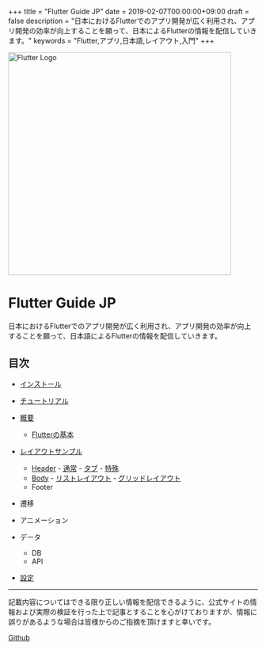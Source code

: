 +++
title = "Flutter Guide JP"
date = 2019-02-07T00:00:00+09:00
draft = false
description = "日本におけるFlutterでのアプリ開発が広く利用され、アプリ開発の効率が向上することを願って、日本によるFlutterの情報を配信していきます。"
keywords = "Flutter,アプリ,日本語,レイアウト,入門"
+++

<img src="https://flutter.ctrnost.com/images/logo_flutter_1080px_clr.png" width="450px" alt="Flutter Logo"/>

# Flutter Guide JP

日本におけるFlutterでのアプリ開発が広く利用され、アプリ開発の効率が向上することを願って、日本語によるFlutterの情報を配信していきます。

## 目次

- [インストール](/install/)
- [チュートリアル](/tutorial/)
- [概要](/basic/)
  - [Flutterの基本](/basic/)
- [レイアウトサンプル](/layout/)
  - [Header](/layout/header/)
        - [通常](/layout/header/standard)
        - [タブ](/layout/header/tab)
        - [特殊](/layout/header/special)
  - [Body](/body/)
        - [リストレイアウト](/layout/body/list)
        - [グリッドレイアウト](/layout/body/grid)
  - Footer

- 遷移

- アニメーション

- データ
  - DB
  - API

- [設定](/settings)

---

記載内容についてはできる限り正しい情報を配信できるように、公式サイトの情報および実際の検証を行った上で記事とすることを心がけておりますが、情報に誤りがあるような場合は皆様からのご指摘を頂けますと幸いです。

[Github](https://github.com/nemui-fujiu/flutter_guide_jp)
